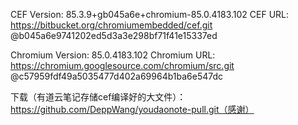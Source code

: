 CEF Version:      85.3.9+gb045a6e+chromium-85.0.4183.102
CEF URL:          https://bitbucket.org/chromiumembedded/cef.git
                  @b045a6e9741202ed5d3a3e298bf71f41e15337ed

Chromium Version: 85.0.4183.102
Chromium URL:     https://chromium.googlesource.com/chromium/src.git
                  @c57959fdf49a5035477d402a69964b1ba6e547dc
				  
下载（有道云笔记存储cef编译好的大文件）：
https://github.com/DeppWang/youdaonote-pull.git（感谢）